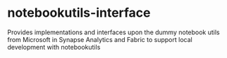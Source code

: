# notebookutils-interface
Provides implementations and interfaces upon the dummy notebook utils from Microsoft in Synapse Analytics and Fabric to support local development with notebookutils
